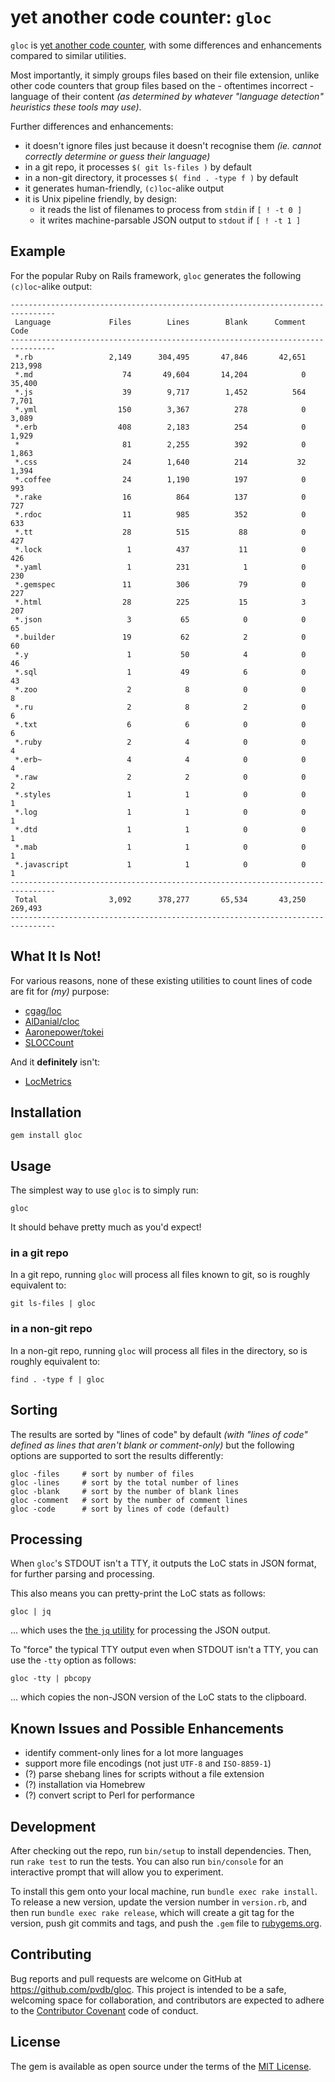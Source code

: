 # yet another code counter: `gloc`

`gloc` is [yet another code counter](https://github.com/search?q=%22code+counter%22), with some differences and enhancements compared to similar utilities.

Most importantly, it simply groups files based on their file extension, unlike other code counters that group files based on the - oftentimes incorrect - language of their content _(as determined by whatever "language detection" heuristics these tools may use)_.

Further differences and enhancements:

* it doesn't ignore files just because it doesn't recognise them _(ie. cannot correctly determine or guess their language)_
* in a git repo, it processes `$( git ls-files )` by default
* in a non-git directory, it processes `$( find . -type f )` by default
* it generates human-friendly, `(c)loc`-alike output
* it is Unix pipeline friendly, by design:
   * it reads the list of filenames to process from `stdin` if `[ ! -t 0 ]`
   * it writes machine-parsable JSON output to `stdout` if `[ ! -t 1 ]`

## Example

For the popular Ruby on Rails framework, `gloc` generates the following `(c)loc`-alike output:

    --------------------------------------------------------------------------------
     Language             Files        Lines        Blank      Comment         Code
    --------------------------------------------------------------------------------
     *.rb                 2,149      304,495       47,846       42,651      213,998
     *.md                    74       49,604       14,204            0       35,400
     *.js                    39        9,717        1,452          564        7,701
     *.yml                  150        3,367          278            0        3,089
     *.erb                  408        2,183          254            0        1,929
     *                       81        2,255          392            0        1,863
     *.css                   24        1,640          214           32        1,394
     *.coffee                24        1,190          197            0          993
     *.rake                  16          864          137            0          727
     *.rdoc                  11          985          352            0          633
     *.tt                    28          515           88            0          427
     *.lock                   1          437           11            0          426
     *.yaml                   1          231            1            0          230
     *.gemspec               11          306           79            0          227
     *.html                  28          225           15            3          207
     *.json                   3           65            0            0           65
     *.builder               19           62            2            0           60
     *.y                      1           50            4            0           46
     *.sql                    1           49            6            0           43
     *.zoo                    2            8            0            0            8
     *.ru                     2            8            2            0            6
     *.txt                    6            6            0            0            6
     *.ruby                   2            4            0            0            4
     *.erb~                   4            4            0            0            4
     *.raw                    2            2            0            0            2
     *.styles                 1            1            0            0            1
     *.log                    1            1            0            0            1
     *.dtd                    1            1            0            0            1
     *.mab                    1            1            0            0            1
     *.javascript             1            1            0            0            1
    --------------------------------------------------------------------------------
     Total                3,092      378,277       65,534       43,250      269,493
    --------------------------------------------------------------------------------

## What It Is Not!

For various reasons, none of these existing utilities to count lines of code are fit for _(my)_ purpose:

* [cgag/loc](https://github.com/cgag/loc)
* [AlDanial/cloc](https://github.com/AlDanial/cloc)
* [Aaronepower/tokei](https://github.com/Aaronepower/tokei)
* [SLOCCount](http://www.dwheeler.com/sloccount/)

And it **definitely** isn't:

* [LocMetrics](http://www.locmetrics.com/)

## Installation

    gem install gloc

## Usage

The simplest way to use `gloc` is to simply run:

    gloc

It should behave pretty much as you'd expect!

### in a git repo

In a git repo, running `gloc` will process all files known to git, so is roughly equivalent to:

    git ls-files | gloc

### in a non-git repo

In a non-git repo, running `gloc` will process all files in the directory, so is roughly equivalent to:

    find . -type f | gloc

## Sorting

The results are sorted by "lines of code" by default _(with "lines of code" defined as lines that aren't blank or comment-only)_ but the following options are supported to sort the results differently:

    gloc -files     # sort by number of files
    gloc -lines     # sort by the total number of lines
    gloc -blank     # sort by the number of blank lines
    gloc -comment   # sort by the number of comment lines
    gloc -code      # sort by lines of code (default)

## Processing

When `gloc`'s STDOUT isn't a TTY, it outputs the LoC stats in JSON format, for further parsing and processing.

This also means you can pretty-print the LoC stats as follows:

    gloc | jq

... which uses the [the `jq` utility](https://stedolan.github.io/jq/) for processing the JSON output.

To "force" the typical TTY output even when STDOUT isn't a TTY, you can use the `-tty` option as follows:

    gloc -tty | pbcopy

... which copies the non-JSON version of the LoC stats to the clipboard.

## Known Issues and Possible Enhancements

* identify comment-only lines for a lot more languages
* support more file encodings (not just `UTF-8` and `ISO-8859-1`)
* (?) parse shebang lines for scripts without a file extension
* (?) installation via Homebrew
* (?) convert script to Perl for performance

## Development

After checking out the repo, run `bin/setup` to install dependencies. Then, run `rake test` to run the tests. You can also run `bin/console` for an interactive prompt that will allow you to experiment.

To install this gem onto your local machine, run `bundle exec rake install`. To release a new version, update the version number in `version.rb`, and then run `bundle exec rake release`, which will create a git tag for the version, push git commits and tags, and push the `.gem` file to [rubygems.org](https://rubygems.org).

## Contributing

Bug reports and pull requests are welcome on GitHub at https://github.com/pvdb/gloc. This project is intended to be a safe, welcoming space for collaboration, and contributors are expected to adhere to the [Contributor Covenant](http://contributor-covenant.org) code of conduct.


## License

The gem is available as open source under the terms of the [MIT License](http://opensource.org/licenses/MIT).
